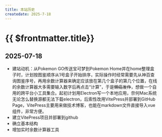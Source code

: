 ```yaml
---
title: 本站历史
createdate: 2025-7-18
---
```


# {{ $frontmatter.title}}

## 2025-07-18
- 建站动机：从Pokemon GO传送宝可梦到Pokemon Home并在home整理盒子时，计划按图鉴顺序从1号盒子开始排序，实际操作时经常需要先从神百查询图鉴序号，再用余数计算器来确定应该放在第几个盒子的第几个位置，在线的余数计算器大多需要输入数字后再点击“计算”，于是~~懒癌发作~~，想做一个自用的跨平台小工具集合。起初计划用Electron写一个本地应用，奈何Mac系统无论怎么替换源都无法下载electron，后索性改用VitePress并部署到GitHub Page，VitePress主要用来做技术博客，也能在markdown文件直接导入vue组件，非常方便。
- 建立VitePress项目并部署到github
- 确立基本结构
- 增加实时余数计算器工具